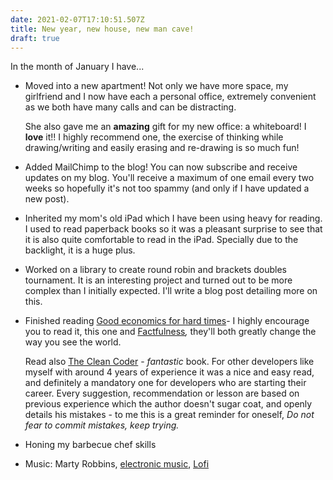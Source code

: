 ```yaml
---
date: 2021-02-07T17:10:51.507Z
title: New year, new house, new man cave!
draft: true
---
```

In the month of January I have... 

* Moved into a new apartment! Not only we have more space, my girlfriend and I now have each a personal office, extremely convenient as we both have many calls and can be distracting. 

  She also gave me an **amazing** gift for my new office: a whiteboard! I **love** it!! I highly recommend one, the exercise of thinking while drawing/writing and easily erasing and re-drawing is so much fun!
* Added MailChimp to the blog! You can now subscribe and receive updates on my blog. You'll receive a maximum of one email every two weeks so hopefully it's not too spammy (and only if I have updated a new post).
* Inherited my mom's old iPad which I have been using heavy for reading. I used to read paperback books so it was a pleasant surprise to see that it is also quite comfortable to read in the iPad. Specially due to the backlight, it is a huge plus.
* Worked on a library to create round robin and brackets doubles tournament. It is an interesting project and turned out to be more complex than I initially expected. I'll write a blog post detailing more on this.
* Finished reading [Good economics for hard times](https://www.amazon.com/Good-Economics-for-Hard-Times/dp/0141986190/ref=tmm_pap_swatch_0?_encoding=UTF8&qid=&sr=)- I highly encourage you to read it, this one and [Factfulness](https://www.amazon.com/Factfulness-Reasons-World-Things-Better/dp/1250123828/ref=sr_1_1?crid=3RMPXF5N2DQ1K&dchild=1&keywords=factfulness&qid=1612719682&s=books&sprefix=factful%2Cstripbooks-intl-ship%2C246&sr=1-1)*,* they'll both greatly change the way you see the world. 

  Read also [The Clean Coder](https://www.amazon.com/Clean-Coder-Conduct-Professional-Programmers/dp/0137081073) - *fantastic* book. For other developers like myself with around 4 years of experience it was a nice and easy read, and definitely a mandatory one for developers who are starting their career. Every suggestion, recommendation or lesson are based on previous experience which the author doesn't sugar coat, and openly details his mistakes - to me this is a great reminder for oneself, *Do not fear to commit mistakes, keep trying.*
* Honing my barbecue chef skills
* Music: Marty Robbins, [electronic music](https://open.spotify.com/playlist/37i9dQZF1E8HuvPVZUOqbR?si=cswwk64VSGmVucAlZErvvg), [Lofi](https://open.spotify.com/playlist/6CgwFDMWE3u5cxM4yLBmUx?si=0k13wBLHRvqD9nbzyIZt7Q)